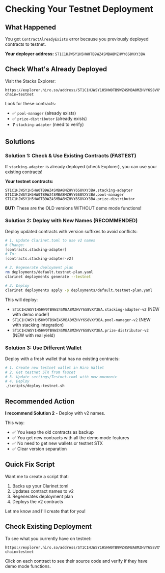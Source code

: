 # Checking Your Testnet Deployment

## What Happened

You got `ContractAlreadyExists` error because you previously deployed contracts to testnet.

**Your deployer address:** `ST1C1HJWSY1H5HW0TB9WZ4SMBA8MZHVY6S8VXY3BA`

## Check What's Already Deployed

Visit the Stacks Explorer:
```
https://explorer.hiro.so/address/ST1C1HJWSY1H5HW0TB9WZ4SMBA8MZHVY6S8VXY3BA?chain=testnet
```

Look for these contracts:
- ✅ `pool-manager` (already exists)
- ✅ `prize-distributor` (already exists)
- ❓ `stacking-adapter` (need to verify)

## Solutions

### Solution 1: Check & Use Existing Contracts (FASTEST)

If `stacking-adapter` is already deployed (check Explorer), you can use your existing contracts!

**Your testnet contracts:**
```
ST1C1HJWSY1H5HW0TB9WZ4SMBA8MZHVY6S8VXY3BA.stacking-adapter
ST1C1HJWSY1H5HW0TB9WZ4SMBA8MZHVY6S8VXY3BA.pool-manager
ST1C1HJWSY1H5HW0TB9WZ4SMBA8MZHVY6S8VXY3BA.prize-distributor
```

**BUT:** These are the OLD versions WITHOUT demo mode functions!

### Solution 2: Deploy with New Names (RECOMMENDED)

Deploy updated contracts with version suffixes to avoid conflicts:

```bash
# 1. Update Clarinet.toml to use v2 names
# Change:
[contracts.stacking-adapter]
# To:
[contracts.stacking-adapter-v2]

# 2. Regenerate deployment plan
rm deployments/default.testnet-plan.yaml
clarinet deployments generate --testnet

# 3. Deploy
clarinet deployments apply -p deployments/default.testnet-plan.yaml
```

This will deploy:
- `ST1C1HJWSY1H5HW0TB9WZ4SMBA8MZHVY6S8VXY3BA.stacking-adapter-v2` (NEW with demo mode!)
- `ST1C1HJWSY1H5HW0TB9WZ4SMBA8MZHVY6S8VXY3BA.pool-manager-v2` (NEW with stacking integration)
- `ST1C1HJWSY1H5HW0TB9WZ4SMBA8MZHVY6S8VXY3BA.prize-distributor-v2` (NEW with real yield)

### Solution 3: Use Different Wallet

Deploy with a fresh wallet that has no existing contracts:

```bash
# 1. Create new testnet wallet in Hiro Wallet
# 2. Get testnet STX from faucet
# 3. Update settings/Testnet.toml with new mnemonic
# 4. Deploy
./scripts/deploy-testnet.sh
```

## Recommended Action

**I recommend Solution 2** - Deploy with v2 names.

This way:
- ✅ You keep the old contracts as backup
- ✅ You get new contracts with all the demo mode features
- ✅ No need to get new wallets or testnet STX
- ✅ Clear version separation

## Quick Fix Script

Want me to create a script that:
1. Backs up your Clarinet.toml
2. Updates contract names to v2
3. Regenerates deployment plan
4. Deploys the v2 contracts

Let me know and I'll create that for you!

## Check Existing Deployment

To see what you currently have on testnet:
```
https://explorer.hiro.so/address/ST1C1HJWSY1H5HW0TB9WZ4SMBA8MZHVY6S8VXY3BA?chain=testnet
```

Click on each contract to see their source code and verify if they have demo mode functions.
